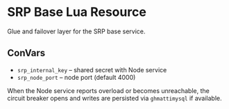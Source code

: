 # SRP Base Lua Resource

Glue and failover layer for the SRP base service.

## ConVars
- `srp_internal_key` – shared secret with Node service
- `srp_node_port` – node port (default 4000)

When the Node service reports overload or becomes unreachable, the circuit breaker opens and writes are persisted via `ghmattimysql` if available.
